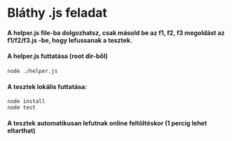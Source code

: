 # Bláthy .js feladat

#### A helper.js file-ba dolgozhatsz, csak másold be az f1, f2, f3 megoldást az f1/f2/f3.js -be, hogy lefussanak a tesztek.

#### A helper.js futtatása (root dir-ből)
`node ./helper.js`

#### A tesztek lokális futtatása:
`node install`\
`node test`

#### A tesztek automatikusan lefutnak online feltöltéskor (1 percig lehet eltarthat)

